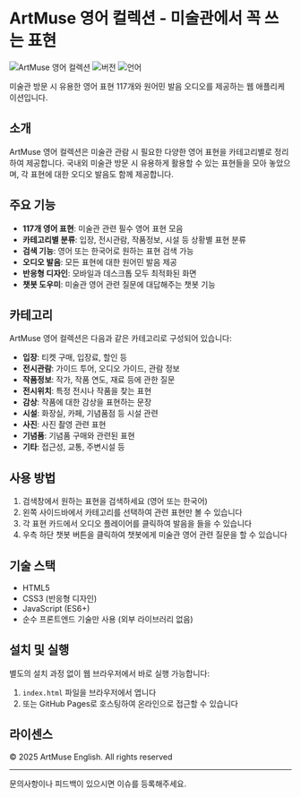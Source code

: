 # ArtMuse 영어 컬렉션 - 미술관에서 꼭 쓰는 표현

![ArtMuse 영어 컬렉션](https://img.shields.io/badge/ArtMuse-영어_컬렉션-blue)
![버전](https://img.shields.io/badge/버전-1.0.0-brightgreen)
![언어](https://img.shields.io/badge/언어-한국어/영어-orange)

미술관 방문 시 유용한 영어 표현 117개와 원어민 발음 오디오를 제공하는 웹 애플리케이션입니다.

## 소개

ArtMuse 영어 컬렉션은 미술관 관람 시 필요한 다양한 영어 표현을 카테고리별로 정리하여 제공합니다. 국내외 미술관 방문 시 유용하게 활용할 수 있는 표현들을 모아 놓았으며, 각 표현에 대한 오디오 발음도 함께 제공합니다.

## 주요 기능

- **117개 영어 표현**: 미술관 관련 필수 영어 표현 모음
- **카테고리별 분류**: 입장, 전시관람, 작품정보, 시설 등 상황별 표현 분류
- **검색 기능**: 영어 또는 한국어로 원하는 표현 검색 가능
- **오디오 발음**: 모든 표현에 대한 원어민 발음 제공
- **반응형 디자인**: 모바일과 데스크톱 모두 최적화된 화면
- **챗봇 도우미**: 미술관 영어 관련 질문에 대답해주는 챗봇 기능

## 카테고리

ArtMuse 영어 컬렉션은 다음과 같은 카테고리로 구성되어 있습니다:

- **입장**: 티켓 구매, 입장료, 할인 등
- **전시관람**: 가이드 투어, 오디오 가이드, 관람 정보
- **작품정보**: 작가, 작품 연도, 재료 등에 관한 질문
- **전시위치**: 특정 전시나 작품을 찾는 표현
- **감상**: 작품에 대한 감상을 표현하는 문장
- **시설**: 화장실, 카페, 기념품점 등 시설 관련
- **사진**: 사진 촬영 관련 표현
- **기념품**: 기념품 구매와 관련된 표현
- **기타**: 접근성, 교통, 주변시설 등

## 사용 방법

1. 검색창에서 원하는 표현을 검색하세요 (영어 또는 한국어)
2. 왼쪽 사이드바에서 카테고리를 선택하여 관련 표현만 볼 수 있습니다
3. 각 표현 카드에서 오디오 플레이어를 클릭하여 발음을 들을 수 있습니다
4. 우측 하단 챗봇 버튼을 클릭하여 챗봇에게 미술관 영어 관련 질문을 할 수 있습니다

## 기술 스택

- HTML5
- CSS3 (반응형 디자인)
- JavaScript (ES6+)
- 순수 프론트엔드 기술만 사용 (외부 라이브러리 없음)

## 설치 및 실행

별도의 설치 과정 없이 웹 브라우저에서 바로 실행 가능합니다:

1. `index.html` 파일을 브라우저에서 엽니다
2. 또는 GitHub Pages로 호스팅하여 온라인으로 접근할 수 있습니다

## 라이센스

© 2025 ArtMuse English. All rights reserved

---

문의사항이나 피드백이 있으시면 이슈를 등록해주세요.
